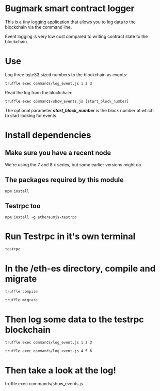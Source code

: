 
# Bugmark smart contract logger

This is a tiny logging application that allows you to log data to the blockchain via the command line.

Event logging is very low cost compared to writing contract state to the blockchain.  

# Use

Log three byte32 sized numbers to the blockchain as events:

`truffle exec commands/log_event.js 1 2 3`

Read the log from the blockchain:

`truffle exec commands/show_events.js [start_block_number]`

The optional parameter ***start_block_number*** is the block number at which to start looking for events.

# Install dependencies

## Make sure you have a recent node

We're using the 7 and 8.x series, but some earlier versions might do.

## The packages required by this module

`npm install`

## Testrpc too

`npm install -g ethereumjs-testrpc`

# Run Testrpc in it's own terminal

`testrpc`

# In the /eth-es directory, compile and migrate 

`truffle compile`

`truffle migrate`

# Then log some data to the testrpc blockchain

`truffle exec commands/log_event.js 1 2 3`

`truffle exec commands/log_event.js 4 5 6`

# Then take a look at the log!

truffle exec commands/show_events.js



